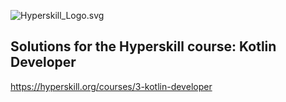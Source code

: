 ![Hyperskill_Logo.svg](..%2Fresources%2FHyperskill_Logo.svg)

## Solutions for the Hyperskill course: Kotlin Developer
https://hyperskill.org/courses/3-kotlin-developer